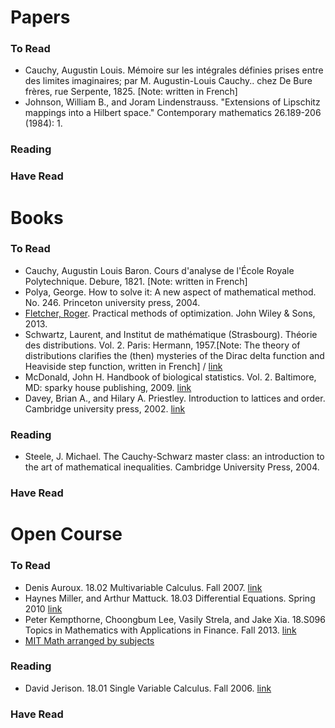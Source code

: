 # Papers

### To Read
* Cauchy, Augustin Louis. Mémoire sur les intégrales définies prises entre des limites imaginaires; par M. Augustin-Louis Cauchy.. chez De Bure frères, rue Serpente, 1825. [Note: written in French]
* Johnson, William B., and Joram Lindenstrauss. "Extensions of Lipschitz mappings into a Hilbert space." Contemporary mathematics 26.189-206 (1984): 1.
### Reading

### Have Read


# Books

### To Read
* Cauchy, Augustin Louis Baron. Cours d'analyse de l'École Royale Polytechnique. Debure, 1821. [Note: written in French]
* Polya, George. How to solve it: A new aspect of mathematical method. No. 246. Princeton university press, 2004.
* [Fletcher, Roger](http://www.maths.dundee.ac.uk/~fletcher/). Practical methods of optimization. John Wiley & Sons, 2013.
* Schwartz, Laurent, and Institut de mathématique (Strasbourg). Théorie des distributions. Vol. 2. Paris: Hermann, 1957.[Note: The theory of distributions clarifies the (then) mysteries of the Dirac delta function and Heaviside step function, written in French] / [link](https://archive.org/details/LaurentSchwartzThorieDesDistributionsBook4You1/page/n11)
* McDonald, John H. Handbook of biological statistics. Vol. 2. Baltimore, MD: sparky house publishing, 2009. [link](http://www.biostathandbook.com)
* Davey, Brian A., and Hilary A. Priestley. Introduction to lattices and order. Cambridge university press, 2002. [link](https://drive.google.com/open?id=1vlep3BZE6-74K6rPEh_6FdYEd_KSMtk1)

### Reading

* Steele, J. Michael. The Cauchy-Schwarz master class: an introduction to the art of mathematical inequalities. Cambridge University Press, 2004.

### Have Read


# Open Course

### To Read

* Denis Auroux. 18.02 Multivariable Calculus. Fall 2007. [link](https://ocw.mit.edu/courses/mathematics/18-02-multivariable-calculus-fall-2007)
* Haynes Miller, and Arthur Mattuck. 18.03 Differential Equations. Spring 2010 [link](https://ocw.mit.edu/courses/mathematics/18-03-differential-equations-spring-2010)
* Peter Kempthorne, Choongbum Lee, Vasily Strela, and Jake Xia. 18.S096 Topics in Mathematics with Applications in Finance. Fall 2013. [link](https://ocw.mit.edu/courses/mathematics/18-s096-topics-in-mathematics-with-applications-in-finance-fall-2013/index.htm)
* [MIT Math arranged by subjects](http://math.mit.edu/academics/undergrad/subjects/index.php)

### Reading

* David Jerison. 18.01 Single Variable Calculus. Fall 2006. [link](https://ocw.mit.edu/courses/mathematics/18-01-single-variable-calculus-fall-2006)

### Have Read
